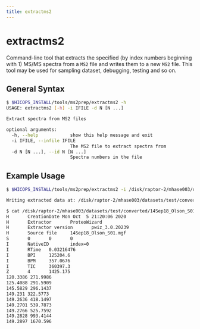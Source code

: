 ```yaml
---
title: extractms2
---
```


# extractms2

Command-line tool that extracts the specified (by index numbers beginning with 1) MS/MS spectra from a `MS2` file and writes them to a new `MS2` file. This tool may be used for sampling dataset, debugging, testing and so on.

## General Syntax

```bash
$ $HICOPS_INSTALL/tools/ms2prep/extractms2 -h
USAGE: extractms2 [-h] -i IFILE -d N [N ...]

Extract spectra from MS2 files

optional arguments:
  -h, --help            show this help message and exit
  -i IFILE, --infile IFILE
                        The MS2 file to extract spectra from
  -d N [N ...], --id N [N ...]
                        Spectra numbers in the file
```


## Example Usage

```bash
$ $HICOPS_INSTALL/tools/ms2prep/extractms2 -i /disk/raptor-2/mhase003/datasets/test/converted/14Sep18_Olson_S01.ms2 -d $(seq 1 10)

Writing extracted data at: /disk/raptor-2/mhase003/datasets/test/converted/14Sep18_Olson_S01_extracted.ms2

$ cat /disk/raptor-2/mhase003/datasets/test/converted/14Sep18_Olson_S01_extracted.ms2 | head -n 20
H       CreationDate Mon Oct  5 21:20:06 2020
H       Extractor       ProteoWizard
H       Extractor version       pwiz_3.0.20239
H       Source file     14Sep18_Olson_S01.mgf
S       0       0       0
I       NativeID        index=0
I       RTime   0.03216476
I       BPI     125204.6
I       BPM     357.0676
I       TIC     360397.3
Z       4       1425.175
120.3386 271.9986
125.4088 291.5909
145.5829 296.1437
149.231 322.5773
149.2636 418.1497
149.2701 539.7873
149.2766 525.7592
149.2828 993.4144
149.2897 1670.596
```